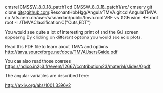cmsrel CMSSW_8_0_18_patch1
cd CMSSW_8_0_18_patch1/src/
cmsenv
git clone git@github.com:ResonantHbbHgg/AngularTMVA.git
cd AngularTMVA
cp /afs/cern.ch/user/s/snandan/public/tmva.root VBF_vs_GGFusion_HH.root
root -l ./TMVAClassification.C\(\"Cuts,BDT\"\)

You would see quite a lot of interesting print of and the Gui screen appearing By clicking on different options you would see ncie plots.

Read this PDF file to learn about TMVA and options
http://tmva.sourceforge.net/docu/TMVAUsersGuide.pdf

You can also read those courses
https://indico.in2p3.fr/event/12667/contribution/23/material/slides/0.pdf

The angular variables are described here:

http://arxiv.org/abs/1001.3396v2